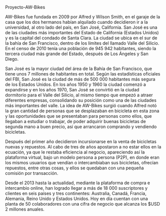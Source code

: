 Proyecto-AW-Bikes

AW-Bikes fue fundada en 2009 por Alfred y Wilson Smith, en el garaje de la casa que los dos hermanos habían alquilado cuando decidieron ir a la universidad, al otro lado del país, en San José, California. San José es una de las ciudades más importantes del Estado de California (Estados Unidos) y es la capital del condado de Santa Clara. La ciudad se ubica en el sur de la bahía de San Francisco, dentro de los límites del llamado Valle del Silicio. En el censo de 2010 tenía una población de 945 942 habitantes,  siendo la tercera ciudad más grande del Estado, después de Los Ángeles y San Diego. 

San José es la mayor ciudad del área de la Bahía de San Francisco, que tiene unos 7 millones de habitantes en total. Según las estadísticas oficiales del FBI, San José es la ciudad de más de 500 000 habitantes más segura de los Estados Unidos. En los años 1950 y 1960 la ciudad comenzó a expandirse y en los años 1970, San José se convirtió en la ciudad dormitorio para el Valle del Silicio, al mismo tiempo que empezó a atraer diferentes empresas, consolidando su posición como una de las ciudades más importantes del valle.
La idea de AW-Bikes surgió cuando Alfred notó la gran cantidad de personas que se desplazaban en bicicleta en esta zona y las oportunidades que se presentaban para personas como ellos, que llegaban a estudiar o trabajar, de poder adquirir buenas bicicletas de segunda mano a buen precio, así que arrancaron comprando y vendiendo bicicletas. 

Después del primer año decidieron incursionarse en la venta de bicicletas nuevas y repuestos.  Al cabo de tres de años apostaron a no estar ellos en la ecuación, ya que le restaba eficiencia al negocio, apareciendo así la plataforma virtual, bajo un modelo persona a persona (P2P), en donde eran los mismos usuarios que vendían o intercambiaban sus bicicletas, ofrecían repuestos, entre otras cosas, y ellos se quedaban con una pequeña comisión por transacción.

Desde el 2013 hasta la actualidad, mediante la plataforma de compra e intercambio online, han logrado llegar a más de 18 000 suscriptores y clientes en seis países y tres continentes: Australia, Canadá, Francia, Alemania, Reino Unido y Estados Unidos. Hoy en día cuentan con una planta de 50 colaboradores con una cifra de negocio que alcanza los $USD 2 millones anuales.  

